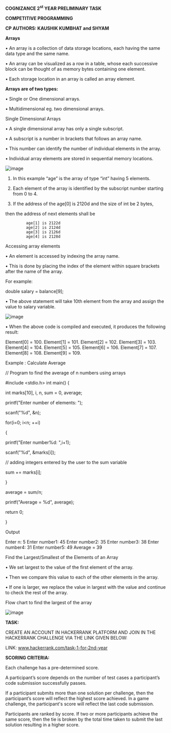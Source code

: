 **COGNIZANCE 2<sup>st</sup> YEAR PRELIMINARY TASK**

**COMPETITIVE PROGRAMMING**

**CP AUTHORS: KAUSHIK KUMBHAT and SHYAM**

**Arrays** 
 
•	An array is a collection of data storage locations, each having the same data type and the same name. 

•	An array can be visualized as a row in a table, whose each successive block can be thought of as memory bytes containing one element. 

•	Each storage location in an array is called an array element. 

 
 
**Arrays are of two types:**

•	Single or One dimensional arrays. 

•	Multidimensional eg. two dimensional arrays. 
 
Single Dimensional Arrays 

 
•	A single dimensional array has only a single subscript. 

•	A subscript is a number in brackets that follows an array name. 

•	This number can identify the number of individual elements in the array. 

•	Individual array elements are stored in sequential memory locations. 

 ![image](https://github.com/user-attachments/assets/70a2b23d-545f-45f7-b4d8-348a002aa0b5)


1.	In this example “age” is the array of type “int” having 5 elements.
   
2.	Each element of the array is identified by the subscript number starting from 0 to 4.
   
3.	If the address of the  age[0] is 2120d and the size of int be 2 bytes,  

 
then the address of next elements shall be 

             age[1] is 2122d              
             age[2] is 2124d             
             age[3] is 2126d             
             age[4] is 2128d 
 
Accessing array elements 

•	An element is accessed by indexing the array name. 

•	This is done by placing the index of the element within square brackets after the name of the array. 

For example: 

double salary = balance[9]; 

•	The above statement will take 10th element from the array and assign the value to salary variable. 

  ![image](https://github.com/user-attachments/assets/4f357c8e-ec6d-4f09-8820-63e538960fd5)


 
•	When the above code is compiled and executed, it produces the following result: 

Element[0] = 100. 
Element[1] = 101. 
Element[2] = 102. 
Element[3] = 103. 
Element[4] = 104. 
Element[5] = 105. 
Element[6] = 106. 
Element[7] = 107. 
Element[8] = 108. 
Element[9] = 109. 
 
Example : Calculate Average 

// Program to find the average of n numbers using arrays 

 
#include <stdio.h> int main() {      

int marks[10], i, n, sum = 0, average; 

printf("Enter number of elements: ");    

scanf("%d", &n); 
 
for(i=0; i<n; ++i) 
 
{
 
printf("Enter number%d: ",i+1);
 
scanf("%d", &marks[i]); 
 
 
// adding integers entered by the user to the sum variable
 
sum += marks[i]; 
 
} 
 
average = sum/n;    
  
printf("Average = %d", average); 

return 0; 
     
} 
 
 
Output 

Enter n: 5 
Enter number1: 45 
Enter number2: 35 
Enter number3: 38 
Enter number4: 31 
Enter number5: 49 
Average = 39 

Find the Largest/Smallest of the Elements of an Array 

•	We set largest to the value of the first element of the array. 

•	Then we compare this value to each of the other elements in the array. 

•	If one is larger, we replace the value in largest with the value and continue to check the rest of the array. 

 
Flow chart to find the largest of the array 
   
![image](https://github.com/user-attachments/assets/71a096de-d626-49d2-a298-19a0ea6822bb)



**TASK:**

CREATE AN ACCOUNT IN HACKERRANK PLATFORM AND JOIN IN THE HACKERRANK CHALLENGE VIA THE LINK GIVEN BELOW:

LINK: www.hackerrank.com/task-1-for-2nd-year

**SCORING CRITERIA:**

Each challenge has a pre-determined score.

A participant’s score depends on the number of test cases a participant’s code submission successfully passes.

If a participant submits more than one solution per challenge, then the participant’s score will reflect the highest score achieved. In a game challenge, the participant's score will reflect the last code submission.

Participants are ranked by score. If two or more participants achieve the same score, then the tie is broken by the total time taken to submit the last solution resulting in a higher score.
 
